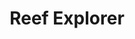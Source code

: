 ---
layout: info
type: Standard
title: Reef Explorer
section: glass bottom boat
logo: placeholder
ratings:
phone: "7773303"
email:
address:
description:
---